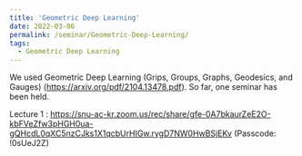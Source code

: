 ```yaml
---
title: 'Geometric Deep Learning'
date: 2022-03-06
permalink: /seminar/Geometric-Deep-Learning/
tags:
  - Geometric Deep Learning
---
```


We used Geometric Deep Learning (Grips, Groups, Graphs, Geodesics, and Gauges) (https://arxiv.org/pdf/2104.13478.pdf). So far, one seminar has been held.

Lecture 1 : https://snu-ac-kr.zoom.us/rec/share/gfe-0A7bkaurZeE2O-kbFVeZfw3pHGH0ua-gQHcdL0qXC5nzCJks1X1qcbUrHIGw.rygD7NW0HwBSjEKv (Passcode: !0sUeJ2Z)
